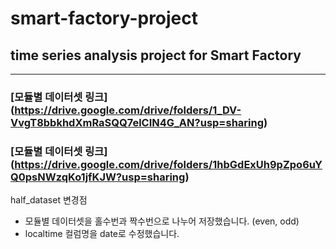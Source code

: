 # smart-factory-project
## time series analysis project for Smart Factory
---

### [모듈별 데이터셋 링크] (https://drive.google.com/drive/folders/1_DV-VvgT8bbkhdXmRaSQQ7elCIN4G_AN?usp=sharing)
### [모듈별 데이터셋 링크] (https://drive.google.com/drive/folders/1hbGdExUh9pZpo6uYQ0psNWzqKo1jfKJW?usp=sharing)
half_dataset 변경점
- 모듈별 데이터셋을 홀수번과 짝수번으로 나누어 저장했습니다. (even, odd)
- localtime 컬럼명을 date로 수정했습니다. 
